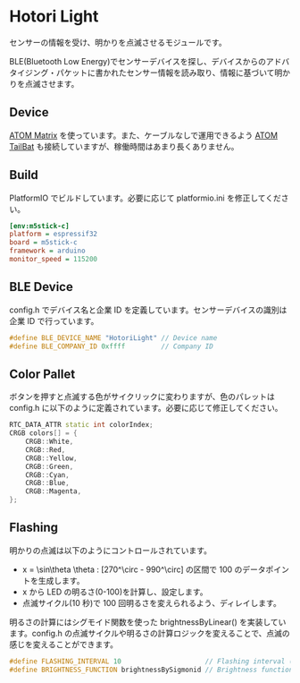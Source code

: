 # Hotori Light

センサーの情報を受け、明かりを点滅させるモジュールです。

BLE(Bluetooth Low Energy)でセンサーデバイスを探し、デバイスからのアドバタイジング・パケットに書かれたセンサー情報を読み取り、情報に基づいて明かりを点滅させます。

## Device

[ATOM Matrix](https://m5stack.com/products/atom-matrix-esp32-development-kit) を使っています。また、ケーブルなしで運用できるよう [ATOM TailBat](https://m5stack.com/products/atom-tailbat?variant=32169047064666) も接続していますが、稼働時間はあまり長くありません。

## Build

PlatformIO でビルドしています。必要に応じて platformio.ini を修正してください。

```Ini
[env:m5stick-c]
platform = espressif32
board = m5stick-c
framework = arduino
monitor_speed = 115200
```

## BLE Device

config.h でデバイス名と企業 ID を定義しています。センサーデバイスの識別は企業 ID で行っています。

```cpp
#define BLE_DEVICE_NAME "HotoriLight" // Device name
#define BLE_COMPANY_ID 0xffff         // Company ID
```

## Color Pallet

ボタンを押すと点滅する色がサイクリックに変わりますが、色のパレットは config.h に以下のように定義されています。必要に応じて修正してください。

```cpp
RTC_DATA_ATTR static int colorIndex;
CRGB colors[] = {
    CRGB::White,
    CRGB::Red,
    CRGB::Yellow,
    CRGB::Green,
    CRGB::Cyan,
    CRGB::Blue,
    CRGB::Magenta,
};
```

## Flashing

明かりの点滅は以下のようにコントロールされています。

- x = \sin\theta \theta : [270^\circ - 990^\circ] の区間で 100 のデータポイントを生成します。
- x から LED の明るさ(0-100)を計算し、設定します。
- 点滅サイクル(10 秒)で 100 回明るさを変えられるよう、ディレイします。

明るさの計算にはシグモイド関数を使った brightnessByLinear() を実装しています。config.h の点滅サイクルや明るさの計算ロジックを変えることで、点滅の感じを変えることができます。

```cpp
#define FLASHING_INTERVAL 10                     // Flashing interval (Second)
#define BRIGHTNESS_FUNCTION brightnessBySigmonid // Brightness function
```
